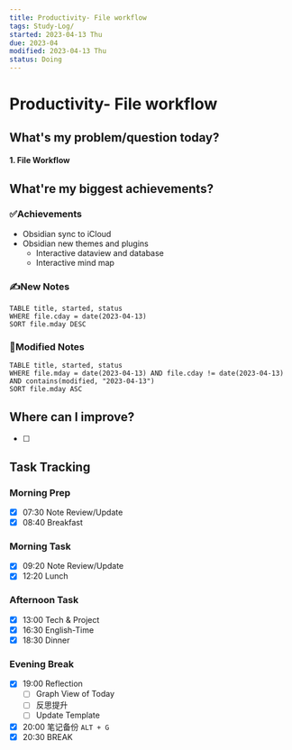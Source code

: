 ```yaml
---
title: Productivity- File workflow
tags: Study-Log/
started: 2023-04-13 Thu
due: 2023-04
modified: 2023-04-13 Thu
status: Doing
---
```

# Productivity- File workflow
## What's my problem/question today?
#### 1. File Workflow


## What're my biggest achievements?
### ✅Achievements
- Obsidian sync to iCloud
- Obsidian new themes and plugins 
	- Interactive dataview and database 
	- Interactive mind map

### ✍️New Notes

```dataview
TABLE title, started, status
WHERE file.cday = date(2023-04-13)
SORT file.mday DESC
```

### 📝Modified Notes

```dataview
TABLE title, started, status
WHERE file.mday = date(2023-04-13) AND file.cday != date(2023-04-13) AND contains(modified, "2023-04-13")
SORT file.mday ASC
```

## Where can I improve?
- [ ] 
## Task Tracking
### Morning Prep
- [x] 07:30 Note Review/Update
- [x] 08:40 Breakfast
### Morning Task
- [x] 09:20 Note Review/Update
- [x] 12:20 Lunch
### Afternoon Task
- [x] 13:00 Tech & Project
- [x] 16:30 English-Time
- [x] 18:30 Dinner
### Evening Break
- [x] 19:00 Reflection
	- [ ] Graph View of Today
	- [ ] 反思提升
	- [ ] Update Template 
- [x] 20:00 笔记备份 `ALT + G`
- [x] 20:30 BREAK